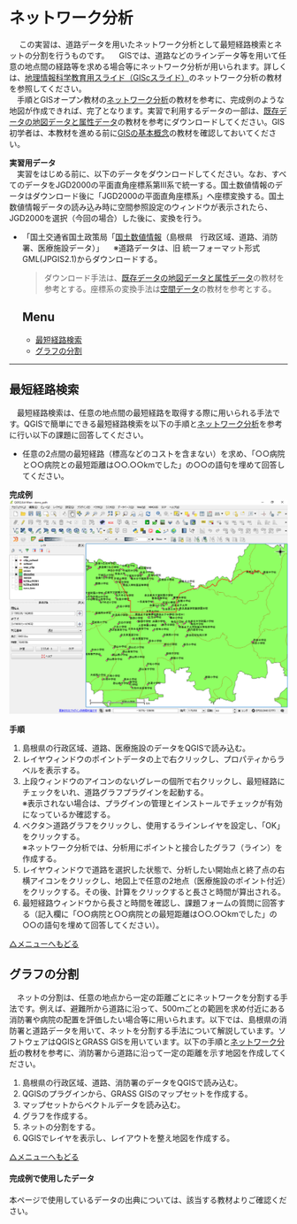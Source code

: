# ネットワーク分析
　  この実習は、道路データを用いたネットワーク分析として最短経路検索とネットの分割を行うものです。
　GISでは、道路などのラインデータ等を用いて任意の地点間の経路等を求める場合等にネットワーク分析が用いられます。詳しくは、[地理情報科学教育用スライド（GIScスライド）]のネットワーク分析の教材を参照してください。  
　手順とGISオープン教材の[ネットワーク分析]の教材を参考に、完成例のような地図が作成できれば、完了となります。実習で利用するデータの一部は、[既存データの地図データと属性データ]の教材を参考にダウンロードしてください。GIS初学者は、本教材を進める前に[GISの基本概念]の教材を確認しておいてください。

**実習用データ**  
　実習をはじめる前に、以下のデータをダウンロードしてください。なお、すべてのデータをJGD2000の平面直角座標系第Ⅲ系で統一する。国土数値情報のデータはダウンロード後に「JGD2000の平面直角座標系」へ座標変換する。国土数値情報データの読み込み時に空間参照設定のウィンドウが表示されたら、JGD2000を選択（今回の場合）した後に、変換を行う。

* 「国土交通省国土政策局「[国土数値情報]（島根県　行政区域、道路、消防署、医療施設データ）」
　※道路データは、旧 統一フォーマット形式GML(JPGIS2.1)からダウンロードする。

  >ダウンロード手法は、[既存データの地図データと属性データ]の教材を参考とする。座標系の変換手法は[空間データ]の教材を参考とする。

  **Menu**
  --------

  * [最短経路検索](#最短経路検索)
  * [グラフの分割](#グラフの分割)

-----------------

## 最短経路検索  
　最短経路検索は、任意の地点間の最短経路を取得する際に用いられる手法です。QGISで簡単にできる最短経路検索を以下の手順と[ネットワーク分析]を参考に行い以下の課題に回答してください。

- 任意の2点間の最短経路（標高などのコストを含まない）を求め、「○○病院と○○病院との最短距離は○○.○○kmでした」の○○の語句を埋めて回答してください。

**完成例**  
![kadai](pic/12-1.png)

**手順**  
1. 島根県の行政区域、道路、医療施設のデータをQGISで読み込む。  
2. レイヤウィンドウのポイントデータの上で右クリックし、プロパティからラベルを表示する。  
3. 上段ウィンドウのアイコンのないグレーの個所で右クリックし、最短経路にチェックをいれ、道路グラフプラグインを起動する。    
※表示されない場合は、プラグインの管理とインストールでチェックが有効になっているか確認する。  
4. ベクタ＞道路グラフをクリックし、使用するラインレイヤを設定し、「OK」をクリックする。  
※ネットワーク分析では、分析用にポイントと接合したグラフ（ライン）を作成する。
5. レイヤウィンドウで道路を選択した状態で、分析したい開始点と終了点の右横アイコンをクリックし、地図上で任意の2地点（医療施設のポイント付近）をクリックする。その後、計算をクリックすると長さと時間が算出される。  
6. 最短経路ウィンドウから長さと時間を確認し、課題フォームの質問に回答する（記入欄に「○○病院と○○病院との最短距離は○○.○○kmでした」の○○の語句を埋めて回答してください）。  

[△メニューへもどる]  

## グラフの分割
　ネットの分割は、任意の地点から一定の距離ごとにネットワークを分割する手法です。例えば、避難所から道路に沿って、500ｍごとの範囲を求め付近にある消防署や病院の配置を評価したい場合等に用いられます。以下では、島根県の消防署と道路データを用いて、ネットを分割する手法について解説しています。ソフトウェアはQGISとGRASS GISを用いています。以下の手順と[ネットワーク分析]の教材を参考に、消防署から道路に沿って一定の距離を示す地図を作成してください。

1. 島根県の行政区域、道路、消防署のデータをQGISで読み込む。
2. QGISのプラグインから、GRASS GISのマップセットを作成する。
3. マップセットからベクトルデータを読み込む。
4. グラフを作成する。
5. ネットの分割をする。
6. QGISでレイヤを表示し、レイアウトを整え地図を作成する。

[△メニューへもどる]  

#### 完成例で使用したデータ
本ページで使用しているデータの出典については、該当する教材よりご確認ください。

[△メニューへもどる]:空間データ.md#menu

[作業メモ]:https://github.com/yamauchi-inochu/demo/blob/master/GISオープン教材/実習課題/作業メモ.md
[QGISビギナーズマニュアル]:../../QGISビギナーズマニュアル/QGISビギナーズマニュアル.md
[GRASSビギナーズマニュアル]:../../GRASSビギナーズマニュアル/GRASSビギナーズマニュアル.md
[GISの基本概念]:../../01_GISの基本概念/GISの基本概念.md
[既存データの地図データと属性データ]:../../07_既存データの地図データと属性データ/既存データの地図データと属性データ.md
[空間データ]:../../08_空間データ/空間データ.md
[空間データの結合・修正]:../../10_空間データの統合・修正/空間データの統合・修正.md
[視覚的伝達]:../../21_視覚的伝達/視覚的伝達.md
[政府統計局e-stat]:https://www.e-stat.go.jp/SG1/estat/eStatTopPortal.do
[国土数値情報]:http://nlftp.mlit.go.jp/ksj/
[基本的な空間解析]:../../11_基本的な空間解析/基本的な空間解析.md
[ネットワーク分析]:../../12_ネットワーク分析/ネットワーク分析.md
[領域分析]:../../13_領域分析/領域分析.md
[点データの分析]:../../14_点データの分析/点データの分析.md
[ラスタデータの分析]:../../15_ラスタデータの分析/ラスタデータの分析.md
[空間補間]:../../18_空間補間/空間補間.md
[地理情報科学教育用スライド（GIScスライド）]:http://curricula.csis.u-tokyo.ac.jp/slide/4.html
